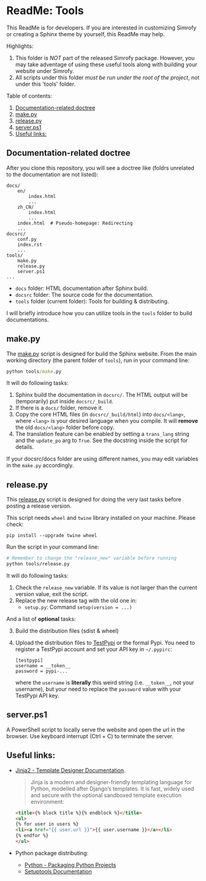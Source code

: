 # ReadMe: Tools <!-- omit in toc -->

This ReadMe is for developers. If you are interested in customizing Simrofy or creating a Sphinx theme by yourself, this ReadMe may help. 

Highlights:

1. This folder is *NOT* part of the released Simrofy package. However, you may take adventage of using these useful tools along with building your website under Simrofy.
2. All scripts under this folder *must be run under the root of the project*, not under this 'tools' folder.


Table of contents:
1. [Documentation-related doctree](#documentation-related-doctree)
2. [make.py](#makepy)
3. [release.py](#releasepy)
4. [server.ps1](#serverps1)
5. [Useful links:](#useful-links)


## Documentation-related doctree

After you clone this repository, you will see a doctree like (foldrs unrelated to the documentation are not listed):

```
docs/
    en/
        index.html
        ...
    zh_CN/
        index.html
        ...
    index.html  # Pseudo-homepage: Redirecting
    ...
docsrc/
    conf.py
    index.rst
    ...
tools/
    make.py
    release.py
    server.ps1
...
```

- `docs` folder: HTML documentation after Sphinx build.
- `docsrc` folder: The source code for the documentation.
- `tools` folder (current folder): Tools for building \& distributing.

I will briefly introduce how you can utilize tools in the `tools` folder to build documentations.


## make.py

The [make.py](./make.py) script is designed for build the Sphinx website. From the main working directory (the parent folder of `tools`), run in your command line:

```cmd
python tools/make.py
```

It will do following tasks:

1. Sphinx build the documentation in `docsrc/`. The HTML output will be (temporarily) put inside `docsrc/_build`.
2. If there is a `docs/` folder, remove it.
3. Copy the core HTML files (in `docsrc/_build/html`) into `docs/<lang>`, where `<lang>` is your desired language when you compile. It will **remove** the old `docs/<lang>` folder before copy.
4. The translation feature can be enabled by setting a `trans_lang` string and the `update_po` arg to `True`. See the docstring inside the script for details.

If your docsrc/docs folder are using different names, you may edit variables in the `make.py` accordingly.

## release.py

This [release.py](./release.py) script is designed for doing the very last tasks before posting a release version. 

This script needs `wheel` and `twine` library installed on your machine. Please check:

```
pip install --upgrade twine wheel
```


Run the script in your command line:

```bash
# Remember to change the "release_new" variable before running
python tools/release.py
```

It will do following tasks:

1. Check the `release_new` variable. If its value is not larger than the current version value, exit the script.
2. Replace the new release tag with the old one in:
   * `setup.py`: Command `setup(version = ...)`

And a list of **optional** tasks:

3. Build the distribution files (sdist \& wheel)
4. Upload the distribution files to [TestPypi](https://test.pypi.org/) or the formal Pypi. You need to register a TestPypi account and set your API key in `~/.pypirc`:
   
   ```
   [testpypi]
   username = __token__
   password = pypi-...
   ```
   where the `username` is **literally** this weird string (i.e. `__token__`, not your username), but your need to replace the `password` value with your TestPypi API key.

## server.ps1

A PowerShell script to locally serve the website and open the url in the browser. Use keyboard interrupt (Ctrl + C) to terminate the server.

## Useful links:

* [Jinja2 - Template Designer Documentation](https://jinja.palletsprojects.com/en/master/templates/).

    > Jinja is a modern and designer-friendly templating language for Python, modelled after Django’s templates. It is fast, widely used and secure with the optional sandboxed template execution environment:

    ```html
    <title>{% block title %}{% endblock %}</title>
    <ul>
    {% for user in users %}
    <li><a href="{{ user.url }}">{{ user.username }}</a></li>
    {% endfor %}
    </ul>
    ```
* Python package distributing:
  * [Python - Packaging Python Projects](https://packaging.python.org/tutorials/packaging-projects/)
  * [Setuptools Documentation](https://setuptools.readthedocs.io/en/latest/setuptools.html)
